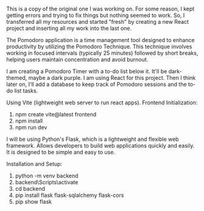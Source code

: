 This is a copy of the original one I was working on. For some reason, I kept getting errors and trying to fix things but nothing seemed to work.
So, I transferred all my resources and started "fresh" by creating a new React project and inserting all my work into the last one. 

The Pomodoro application is a time management tool designed to enhance productivity by utilizing the Pomodoro Technique. This technique involves working in focused intervals (typically 25 minutes) followed by short breaks, helping users maintain concentration and avoid burnout.

I am creating a Pomodoro Timer with a to-do list below it. It'll be dark-themed, maybe a dark purple.
I am using React for this project. Then I think later on, I'll add a database to keep track of Pomodoro sessions and the to-do list tasks.

Using Vite (lightweight web server to run react apps).
Frontend Initialization:
1) npm create vite@latest frontend 
2) npm install
3) npm run dev

I will be using Python's Flask, which is a lightweight and flexible web framework.
Allows developers to build web applications quickly and easily. 
It is designed to be simple and easy to use. 

Installation and Setup:
1) python -m venv backend 
2) backend\Scripts\activate
3) cd backend 
4) pip install flask flask-sqlalchemy flask-cors
5) pip show flask 





